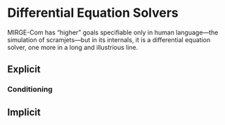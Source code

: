 #   Differential Equation Solvers

MIRGE-Com has “higher” goals specifiable only in human language—the simulation of scramjets—but in its internals, it is a differential equation solver, one more in a long and illustrious line.

##  Explicit

### Conditioning

##  Implicit
